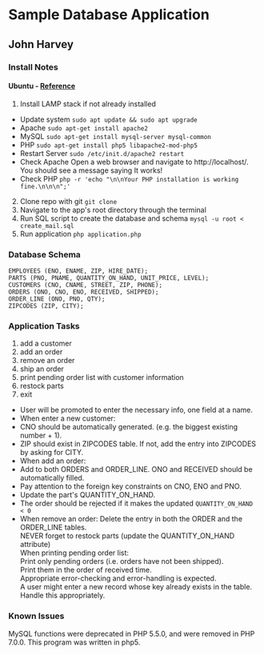 Sample Database Application
===========================

## John Harvey

### Install Notes
#### Ubuntu - [Reference](https://howtoubuntu.org/how-to-install-lamp-on-ubuntu)
1. Install LAMP stack if not already installed
  * Update system `sudo apt update && sudo apt upgrade`
  * Apache `sudo apt-get install apache2`
  * MySQL  `sudo apt-get install mysql-server mysql-common`
  * PHP    `sudo apt-get install php5 libapache2-mod-php5`
  * Restart Server `sudo /etc/init.d/apache2 restart`
  * Check Apache Open a web browser and navigate to http://localhost/. You should see a message saying It works!
  * Check PHP `php -r 'echo "\n\nYour PHP installation is working fine.\n\n\n";'`
2. Clone repo with git `git clone`
3. Navigate to the app's root directory through the terminal
4. Run SQL script to create the database and schema `mysql -u root < create_mail.sql`
5. Run application `php application.php`

### Database Schema
```
EMPLOYEES (ENO, ENAME, ZIP, HIRE_DATE);
PARTS (PNO, PNAME, QUANTITY_ON_HAND, UNIT_PRICE, LEVEL);
CUSTOMERS (CNO, CNAME, STREET, ZIP, PHONE);
ORDERS (ONO, CNO, ENO, RECEIVED, SHIPPED);
ORDER_LINE (ONO, PNO, QTY);
ZIPCODES (ZIP, CITY);
```

### Application Tasks
1. add a customer
2. add an order
3. remove an order
4. ship an order
5. print pending order list with customer information
6. restock parts
7. exit

* User will be promoted to enter the necessary info, one field at a name.
* When enter a new customer:
* CNO should be automatically generated. (e.g. the biggest existing number + 1).
* ZIP should exist in ZIPCODES table. If not, add the entry into ZIPCODES by asking for CITY.
* When add an order:
* Add to both ORDERS and ORDER_LINE. ONO and RECEIVED should be automatically filled.
* Pay attention to the foreign key constraints on CNO, ENO and PNO.
* Update the part's QUANTITY_ON_HAND.
* The order should be rejected if it makes the updated `QUANTITY_ON_HAND  < 0`
* When remove an order:
   Delete the entry in both the ORDER and the ORDER_LINE tables.  
   NEVER forget to restock parts (update the QUANTITY_ON_HAND attribute)  
   When printing pending order list:  
   Print only pending orders (i.e. orders have not been shipped).  
   Print them in the order of received time.  
   Appropriate error-checking and error-handling is expected.  
   A user might enter a new record whose key already exists in the table. Handle this appropriately.  

### Known Issues
MySQL functions were deprecated in PHP 5.5.0, and were removed in PHP 7.0.0. This program was written in php5.
 




   
